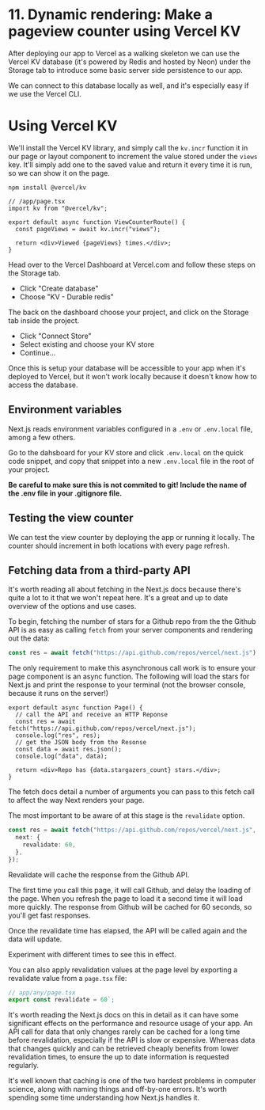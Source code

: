 # 11. Dynamic rendering: Make a pageview counter using Vercel KV

After deploying our app to Vercel as a walking skeleton we can use the Vercel KV database (it's powered by Redis and hosted by Neon) under the Storage tab to introduce some basic server side persistence to our app.

We can connect to this database locally as well, and it's especially easy if we use the Vercel CLI.

# Using Vercel KV

We'll install the Vercel KV library, and simply call the `kv.incr` function it in our page or layout component to increment the value stored under the `views` key. It'll simply add one to the saved value and return it every time it is run, so we can show it on the page.

`npm install @vercel/kv`

```tsx
// /app/page.tsx
import kv from "@vercel/kv";

export default async function ViewCounterRoute() {
  const pageViews = await kv.incr("views");

  return <div>Viewed {pageViews} times.</div>;
}
```

Head over to the Vercel Dashboard at Vercel.com and follow these steps on the Storage tab.

- Click "Create database"
- Choose "KV - Durable redis"

The back on the dashboard choose your project, and click on the Storage tab inside the project.

- Click "Connect Store"
- Select existing and choose your KV store
- Continue...

Once this is setup your database will be accessible to your app when it's deployed to Vercel, but it won't work locally because it doesn't know how to access the database.

## Environment variables

Next.js reads environment variables configured in a `.env` or `.env.local` file, among a few others.

Go to the dahsboard for your KV store and click `.env.local` on the quick code snippet, and copy that snippet into a new `.env.local` file in the root of your project.

**Be careful to make sure this is not commited to git! Include the name of the .env file in your .gitignore file.**

## Testing the view counter

We can test the view counter by deploying the app or running it locally. The counter should increment in both locations with every page refresh.

## Fetching data from a third-party API

It's worth reading all about fetching in the Next.js docs because there's quite a lot to it that we won't repeat here. It's a great and up to date overview of the options and use cases.

To begin, fetching the number of stars for a Github repo from the the Github API is as easy as calling `fetch` from your server components and rendering out the data:

```ts
const res = await fetch("https://api.github.com/repos/vercel/next.js");
```

The only requirement to make this asynchronous call work is to ensure your page component is an async function. The following will load the stars for Next.js and print the response to your terminal (not the browser console, because it runs on the server!)

```tsx
export default async function Page() {
  // call the API and receive an HTTP Reponse
  const res = await fetch("https://api.github.com/repos/vercel/next.js");
  console.log("res", res);
  // get the JSON body from the Resonse
  const data = await res.json();
  console.log("data", data);

  return <div>Repo has {data.stargazers_count} stars.</div>;
}
```

The fetch docs detail a number of arguments you can pass to this fetch call to affect the way Next renders your page.

The most important to be aware of at this stage is the `revalidate` option.

```ts
const res = await fetch("https://api.github.com/repos/vercel/next.js", {
  next: {
    revalidate: 60,
  },
});
```

Revalidate will cache the response from the Github API.

The first time you call this page, it will call Github, and delay the loading of the page. When you refresh the page to load it a second time it will load more quickly. The response from Github will be cached for 60 seconds, so you'll get fast responses.

Once the revalidate time has elapsed, the API will be called again and the data will update.

Experiment with different times to see this in effect.

You can also apply revalidation values at the page level by exporting a revalidate value from a `page.tsx` file:

```ts
// app/any/page.tsx
export const revalidate = 60`;
```

It's worth reading the Next.js docs on this in detail as it can have some significant effects on the performance and resource usage of your app. An API call for data that only changes rarely can be cached for a long time before revalidation, especially if the API is slow or expensive. Whereas data that changes quickly and can be retrieved cheaply benefits from lower revalidation times, to ensure the up to date information is requested regularly.

It's well known that caching is one of the two hardest problems in computer science, along with naming things and off-by-one errors. It's worth spending some time understanding how Next.js handles it.